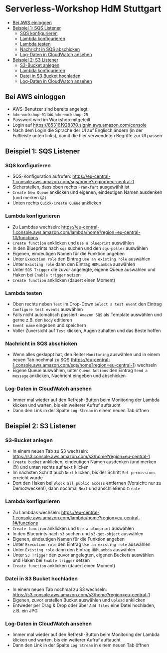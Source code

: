 # Serverless-Workshop HdM Stuttgart

<!-- TOC depthFrom:2 depthTo:6 withLinks:1 updateOnSave:1 orderedList:0 -->

- [Bei AWS einloggen](#bei-aws-einloggen)
- [Beispiel 1: SQS Listener](#beispiel-1-sqs-listener)
	- [SQS konfigurieren](#sqs-konfigurieren)
	- [Lambda konfigurieren](#lambda-konfigurieren)
	- [Lambda testen](#lambda-testen)
	- [Nachricht in SQS abschicken](#nachricht-in-sqs-abschicken)
	- [Log-Daten in CloudWatch ansehen](#log-daten-in-cloudwatch-ansehen)
- [Beispiel 2: S3 Listener](#beispiel-2-s3-listener)
	- [S3-Bucket anlegen](#s3-bucket-anlegen)
	- [Lambda konfigurieren](#lambda-konfigurieren)
	- [Datei in S3 Bucket hochladen](#datei-in-s3-bucket-hochladen)
	- [Log-Daten in CloudWatch ansehen](#log-daten-in-cloudwatch-ansehen)

<!-- /TOC -->

## Bei AWS einloggen
* AWS-Benutzer sind bereits angelegt:
 * `hdm-workshop-01` bis `hdm-workshop-25`
 * Passwort wird im Workshop mitgeteilt
* Login auf https://853161928370.signin.aws.amazon.com/console
* Nach dem Login die Sprache der UI auf Englisch ändern (in der Fußleiste unten links), damit die hier verwendeten Begriffe zur UI passen

## Beispiel 1: SQS Listener

### SQS konfigurieren
* SQS-Konfiguration aufrufen: https://eu-central-1.console.aws.amazon.com/sqs/home?region=eu-central-1
* Sicherstellen, dass oben rechts `Frankfurt` ausgewählt ist
* `Create New Queue` anklicken und eigenen, eindeutigen Namen ausdenken (und merken 😉)
* Unten rechts `Quick-Create Queue` anklicken

### Lambda konfigurieren
* Zu Lambdas wechseln: https://eu-central-1.console.aws.amazon.com/lambda/home?region=eu-central-1#/functions
* `Create function` anklicken und `Use a blueprint` auswählen
* In den Blueprints nach `sqs` suchen und den `sqs-poller` auswählen
* Eigenen, eindeutigen Namen für die Funktion angeben
* Unter `Execution role` den Eintrag `Use an existing role` auswählen
* Unter `Existing role` dann den Eintrag `HDMLambda` auswählen
* Unter `SQS Trigger` die zuvor angelegte, eigene Queue auswählen und Haken bei `Enable trigger` setzen
* `Create function` anklicken (dauert einen Moment)

### Lambda testen
* Oben rechts neben `Test` im Drop-Down `Select a test event` den Eintrag `Configure test events` auswählen
* Falls nicht automatisch passiert: `Amazon SQS` als Template auswählen und gerne z.B. den `body` editieren
* `Event name` eingeben und speichern
* Voller Zuversicht auf `Test` klicken, Augen zuhalten und das Beste hoffen

### Nachricht in SQS abschicken
* Wenn alles geklappt hat, den Reiter `Monitoring` auswählen und in einem neuen Tab nochmal zu SQS (https://eu-central-1.console.aws.amazon.com/sqs/home?region=eu-central-1) wechseln
* Eigene Queue auswählen, unter `Queue Actions` den Eintrag `Send a message` anklicken, Nachricht eingeben und abschicken

### Log-Daten in CloudWatch ansehen
* Immer mal wieder auf den Refresh-Button beim Monitoring der Lambda klicken und warten, bis ein weiterer Aufruf auftaucht
* Dann den Link in der Spalte `Log Stream` in einem neuen Tab öffnen

## Beispiel 2: S3 Listener

### S3-Bucket anlegen
* In einem neuen Tab zu S3 wechseln: https://s3.console.aws.amazon.com/s3/home?region=eu-central-1
* `Create bucket` anklicken, eindeutigen Namen ausdenken (und merken 😉) und unten rechts auf `Next` klicken
* Im nächsten Schritt auch `Next` klicken, bis der Schritt `Set permissions` erreicht wurde
* Dort den Haken bei `Block all public access` entfernen (Vorsicht: nur zu Demozwecken!), dann nochmal `Next` und anschließend `Create`

### Lambda konfigurieren
* Zu Lambdas wechseln: https://eu-central-1.console.aws.amazon.com/lambda/home?region=eu-central-1#/functions
* `Create function` anklicken und `Use a blueprint` auswählen
* In den Blueprints nach `s3` suchen und `s3-get-object` auswählen
* Eigenen, eindeutigen Namen für die Funktion angeben
* Unter `Execution role` den Eintrag `Use an existing role` auswählen
* Unter `Existing role` dann den Eintrag `HDMLambda` auswählen
* Unter `S3 Trigger` den zuvor angelegten, eigenen Buckets auswählen und Haken bei `Enable trigger` setzen
* `Create function` anklicken (dauert einen Moment)

### Datei in S3 Bucket hochladen
* In einem neuen Tab nochmal zu S3 wechseln: https://s3.console.aws.amazon.com/s3/home?region=eu-central-1
* Eigenen, zuvor erstellen Bucket auswählen und `Upload` anklicken
* Entweder per Drag & Drop oder über `Add files` eine Datei hochladen, z.B. ein JPG

### Log-Daten in CloudWatch ansehen
* Immer mal wieder auf den Refresh-Button beim Monitoring der Lambda klicken und warten, bis ein weiterer Aufruf auftaucht
* Dann den Link in der Spalte `Log Stream` in einem neuen Tab öffnen
